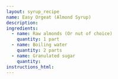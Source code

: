 ```yaml
---
layout: syrup_recipe
name: Easy Orgeat (Almond Syrup)
description:
ingredients:
  - name: Raw almonds (Or nut of choice)
    quantity: 1 part
  - name: Boiling water
    quantity: 2 parts
  - name: Granulated sugar
    quantity:
instructions_html:
---
```




